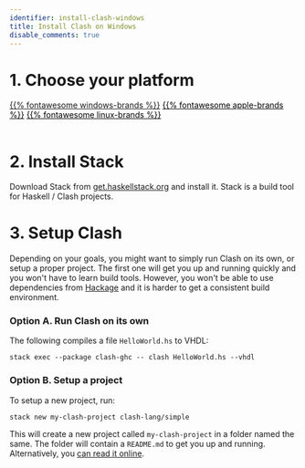 ```yaml
---
identifier: install-clash-windows
title: Install Clash on Windows
disable_comments: true
---
```


<link rel="stylesheet" href="/css/install.css">

# 1. Choose your platform
<div id="platform-select">
  <a href="/install/windows">{{% fontawesome windows-brands %}}</a>
  <a style="color:black;" href="/install/macos">{{% fontawesome apple-brands %}}</a>
  <a style="color:black;" href="/install/linux">{{% fontawesome linux-brands %}}</a>
</div>

<br/>

# 2. Install Stack

Download Stack from [get.haskellstack.org](https://get.haskellstack.org/stable/windows-x86_64-installer.exe) and install it. Stack is a build tool for Haskell / Clash projects.

# 3. Setup Clash
Depending on your goals, you might want to simply run Clash on its own, or setup a proper project. The first one will get you up and running quickly and you won't have to learn build tools. However, you won't be able to use dependencies from [Hackage](https://hackage.haskell.org/) and it is harder to get a consistent build environment.

### Option A. Run Clash on its own
The following compiles a file `HelloWorld.hs` to VHDL:

```
stack exec --package clash-ghc -- clash HelloWorld.hs --vhdl
```

### Option B. Setup a project
To setup a new project, run:

```
stack new my-clash-project clash-lang/simple
```

This will create a new project called `my-clash-project` in a folder named the same. The folder will contain a `README.md` to get you up and running. Alternatively, you [can read it online](https://github.com/clash-lang/clash-starters/tree/main/simple#simple-starter-project).
